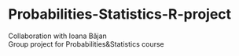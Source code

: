 # Probabilities-Statistics-R-project

Collaboration with Ioana Băjan\
Group project for Probabilities&Statistics course
